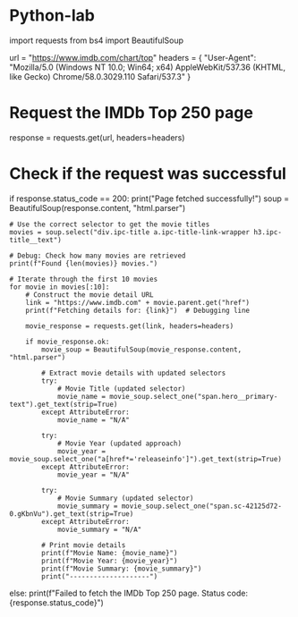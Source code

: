 # Python-lab

import requests
from bs4 import BeautifulSoup

url = "https://www.imdb.com/chart/top"
headers = {
    "User-Agent": "Mozilla/5.0 (Windows NT 10.0; Win64; x64) AppleWebKit/537.36 (KHTML, like Gecko) Chrome/58.0.3029.110 Safari/537.3"
}

# Request the IMDb Top 250 page
response = requests.get(url, headers=headers)

# Check if the request was successful
if response.status_code == 200:
    print("Page fetched successfully!")
    soup = BeautifulSoup(response.content, "html.parser")

    # Use the correct selector to get the movie titles
    movies = soup.select("div.ipc-title a.ipc-title-link-wrapper h3.ipc-title__text")

    # Debug: Check how many movies are retrieved
    print(f"Found {len(movies)} movies.")

    # Iterate through the first 10 movies
    for movie in movies[:10]:
        # Construct the movie detail URL
        link = "https://www.imdb.com" + movie.parent.get("href")
        print(f"Fetching details for: {link}")  # Debugging line

        movie_response = requests.get(link, headers=headers)

        if movie_response.ok:
            movie_soup = BeautifulSoup(movie_response.content, "html.parser")

            # Extract movie details with updated selectors
            try:
                # Movie Title (updated selector)
                movie_name = movie_soup.select_one("span.hero__primary-text").get_text(strip=True)
            except AttributeError:
                movie_name = "N/A"
                
            try:
                # Movie Year (updated approach)
                movie_year = movie_soup.select_one("a[href*='releaseinfo']").get_text(strip=True)
            except AttributeError:
                movie_year = "N/A"
                
            try:
                # Movie Summary (updated selector)
                movie_summary = movie_soup.select_one("span.sc-42125d72-0.gKbnVu").get_text(strip=True)
            except AttributeError:
                movie_summary = "N/A"

            # Print movie details
            print(f"Movie Name: {movie_name}")
            print(f"Movie Year: {movie_year}")
            print(f"Movie Summary: {movie_summary}")
            print("--------------------")
else:
    print(f"Failed to fetch the IMDb Top 250 page. Status code: {response.status_code}")
